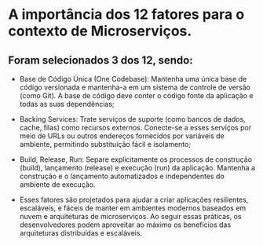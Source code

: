 # A importância dos 12 fatores para o contexto de Microserviços.

## Foram selecionados 3 dos 12, sendo:

- Base de Código Única (One Codebase):
  Mantenha uma única base de código versionada e mantenha-a em um sistema de controle de versão (como Git). A base de código deve conter o código fonte da aplicação e todas as suas dependências;
- Backing Services:
  Trate serviços de suporte (como bancos de dados, cache, filas) como recursos externos. Conecte-se a esses serviços por meio de URLs ou outros endereços fornecidos por variáveis de ambiente, permitindo substituição fácil e isolamento;
- Build, Release, Run:
  Separe explicitamente os processos de construção (build), lançamento (release) e execução (run) da aplicação. Mantenha a construção e o lançamento automatizados e independentes do ambiente de execução.

- Esses fatores são projetados para ajudar a criar aplicações resilientes, escaláveis, e fáceis de manter em ambientes modernos baseados em nuvem e arquiteturas de microserviços. Ao seguir essas práticas, os desenvolvedores podem aproveitar ao máximo os benefícios das arquiteturas distribuídas e escaláveis.